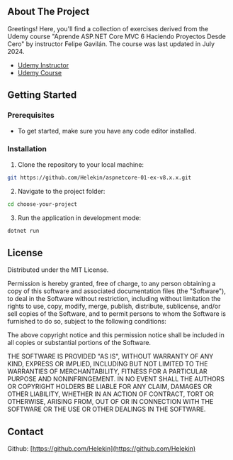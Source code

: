 ## About The Project

Greetings! Here, you'll find a collection of exercises derived from the Udemy course "Aprende ASP.NET Core MVC 6 Haciendo Proyectos Desde Cero" by instructor Felipe Gavilán. The course was last updated in July 2024.

- [Udemy Instructor](https://www.udemy.com/user/felipegaviln/)
- [Udemy Course](https://www.udemy.com/course/aprende-aspnet-core-mvc-haciendo-proyectos-desde-cero/)

## Getting Started

### Prerequisites

- To get started, make sure you have any code editor installed.

### Installation

1. Clone the repository to your local machine:

```sh
git https://github.com/Helekin/aspnetcore-01-ex-v8.x.x.git
```

2. Navigate to the project folder:

```sh
cd choose-your-project
```

3. Run the application in development mode:

```sh
dotnet run
```

## License

Distributed under the MIT License.

Permission is hereby granted, free of charge, to any person obtaining a copy of this software and associated documentation files (the "Software"), to deal in the Software without restriction, including without limitation the rights to use, copy, modify, merge, publish, distribute, sublicense, and/or sell copies of the Software, and to permit persons to whom the Software is furnished to do so, subject to the following conditions:

The above copyright notice and this permission notice shall be included in all copies or substantial portions of the Software.

THE SOFTWARE IS PROVIDED "AS IS", WITHOUT WARRANTY OF ANY KIND, EXPRESS OR IMPLIED, INCLUDING BUT NOT LIMITED TO THE WARRANTIES OF MERCHANTABILITY, FITNESS FOR A PARTICULAR PURPOSE AND NONINFRINGEMENT. IN NO EVENT SHALL THE AUTHORS OR COPYRIGHT HOLDERS BE LIABLE FOR ANY CLAIM, DAMAGES OR OTHER LIABILITY, WHETHER IN AN ACTION OF CONTRACT, TORT OR OTHERWISE, ARISING FROM, OUT OF OR IN CONNECTION WITH THE SOFTWARE OR THE USE OR OTHER DEALINGS IN THE SOFTWARE.

## Contact

Github: [https://github.com/Helekin](https://github.com/Helekin)
